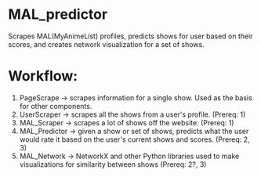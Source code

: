 # MAL_predictor
Scrapes MAL(MyAnimeList) profiles, predicts shows for user based on their scores, and creates network visualization for a set of shows.


# Workflow:

1. PageScrape -> scrapes information for a single show. Used as the basis for other components.
2. UserScraper -> scrapes all the shows from a user's profile. (Prereq: 1)
3. MAL_Scraper -> scrapes a lot of shows off the website. (Prereq: 1)
4. MAL_Predictor -> given a show or set of shows, predicts what the user would rate it based on the user's current shows and scores. (Prereq: 2, 3)
5. MAL_Network -> NetworkX and other Python libraries used to make visualizations for similarity between shows (Prereq: 2?, 3)
